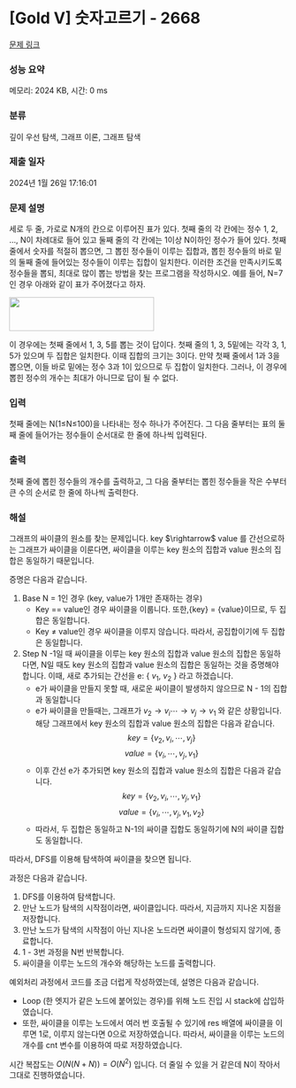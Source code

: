 # [Gold V] 숫자고르기 - 2668 

[문제 링크](https://www.acmicpc.net/problem/2668) 

### 성능 요약

메모리: 2024 KB, 시간: 0 ms

### 분류

깊이 우선 탐색, 그래프 이론, 그래프 탐색

### 제출 일자

2024년 1월 26일 17:16:01

### 문제 설명

<p>세로 두 줄, 가로로 N개의 칸으로 이루어진 표가 있다. 첫째 줄의 각 칸에는 정수 1, 2, …, N이 차례대로 들어 있고 둘째 줄의 각 칸에는 1이상 N이하인 정수가 들어 있다. 첫째 줄에서 숫자를 적절히 뽑으면, 그 뽑힌 정수들이 이루는 집합과, 뽑힌 정수들의 바로 밑의 둘째 줄에 들어있는 정수들이 이루는 집합이 일치한다. 이러한 조건을 만족시키도록 정수들을 뽑되, 최대로 많이 뽑는 방법을 찾는 프로그램을 작성하시오. 예를 들어, N=7인 경우 아래와 같이 표가 주어졌다고 하자.</p>

<p><img alt="" src="https://www.acmicpc.net/upload/images/u5JZnfExdtFXjmR.png" style="width: 262px; height: 61px; "></p>

<p>이 경우에는 첫째 줄에서 1, 3, 5를 뽑는 것이 답이다. 첫째 줄의 1, 3, 5밑에는 각각 3, 1, 5가 있으며 두 집합은 일치한다. 이때 집합의 크기는 3이다. 만약 첫째 줄에서 1과 3을 뽑으면, 이들 바로 밑에는 정수 3과 1이 있으므로 두 집합이 일치한다. 그러나, 이 경우에 뽑힌 정수의 개수는 최대가 아니므로 답이 될 수 없다.</p>

### 입력 

 <p>첫째 줄에는 N(1≤N≤100)을 나타내는 정수 하나가 주어진다. 그 다음 줄부터는 표의 둘째 줄에 들어가는 정수들이 순서대로 한 줄에 하나씩 입력된다.</p>

### 출력 

 <p>첫째 줄에 뽑힌 정수들의 개수를 출력하고, 그 다음 줄부터는 뽑힌 정수들을 작은 수부터 큰 수의 순서로 한 줄에 하나씩 출력한다.</p>

### 해설

<p>
 그래프의 싸이클의 원소를 찾는 문제입니다. key $\rightarrow$ value 를 간선으로하는 그래프가 싸이클을 이룬다면, 싸이클을 이루는 key 원소의 집합과 value 원소의 집합은 동일하기 때문입니다.

 증명은 다음과 같습니다.

 1. Base
    N = 1인 경우 (key, value가 1개만 존재하는 경우)
    - Key == value인 경우 싸이클을 이룹니다. 또한,{key} = {value}이므로, 두 집합은 동일합니다.
    - Key $\ne$ value인 경우 싸이클을 이루지 않습니다. 따라서, 공집합이기에 두 집합은 동일합니다.
 2. Step
    N -1일 때 싸이클을 이루는 key 원소의 집합과 value 원소의 집합은 동일하다면, N일 때도 key 원소의 집합과 value 원소의 집합은 동일하는 것을 증명해야 합니다. 이때, 새로 추가되는 간선을 e: { $v_1$, $v_2$ } 라고 하겠습니다.
    - e가 싸이클을 만들지 못할 때, 새로운 싸이클이 발생하지 않으므로 N - 1의 집합과 동일합니다
    - e가 싸이클을 만들때는, 그래프가 $v_2 \rightarrow v_i \cdots \rightarrow v_j \rightarrow v_1$ 와 같은 상황입니다. 해당 그래프에서 key 원소의 집합과 value 원소의 집합은 다음과 같습니다. $$key = \{v_2, v_i, \cdots , v_j \}$$  $$value = \{ v_i, \cdots , v_j, v_1 \}$$
    - 이후 간선 e가 추가되면 key 원소의 집합과 value 원소의 집합은 다음과 같습니다. $$key = \{v_2, v_i, \cdots , v_j , v_1 \}$$  $$value = \{ v_i, \cdots , v_j, v_1, v_2 \}$$
    - 따라서, 두 집합은 동일하고 N-1의 싸이클 집합도 동일하기에 N의 싸이클 집합도 동일합니다.

따라서, DFS를 이용해 탐색하여 싸이클을 찾으면 됩니다.

과정은 다음과 같습니다.

1. DFS를 이용하여 탐색합니다.
2. 만난 노드가 탐색의 시작점이라면, 싸이클입니다. 따라서, 지금까지 지나온 지점을 저장합니다.
3. 만난 노드가 탐색의 시작점이 아닌 지나온 노드라면 싸이클이 형성되지 않기에, 종료합니다.
4. 1 - 3번 과정을 N번 반복합니다.
5. 싸이클을 이루는 노드의 개수와 해당하는 노드를 출력합니다.

예외처리 과정에서 코드를 조금 더럽게 작성하였는데, 설명은 다음과 같습니다.
- Loop (한 엣지가 같은 노드에 붙어있는 경우)를 위해 노드 진입 시 stack에 삽입하였습니다.
- 또한, 싸이클을 이루는 노드에서 여러 번 호출될 수 있기에 res 배열에 싸이클을 이루면 1로, 이루지 않는다면 0으로 저장하였습니다. 따라서, 싸이클을 이루는 노드의 개수를 cnt 변수를 이용하여 따로 저장하였습니다.

시간 복잡도는 $O(N(N + N)) = O(N^2)$ 입니다. 더 줄일 수 있을 거 같은데 N이 작아서 그대로 진행하였습니다.
 
</p>
